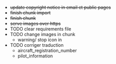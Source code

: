 * ~~update copyright notice in email et public pages~~
* ~~finish chunk import~~
* ~~finish chunk~~
* ~~serve images over https~~
* TODO clear requirements file
* TODO change images in chunk
  * warning/ stop icon in
* TODO corriger traduction
  * aircraft_registration_number
  * pilot_information
